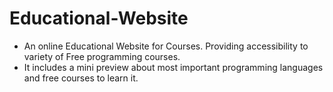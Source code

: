 # Educational-Website
* An online Educational Website for Courses. Providing accessibility to variety of Free programming courses.
* It includes a mini preview about most important programming languages and free courses to learn it.
